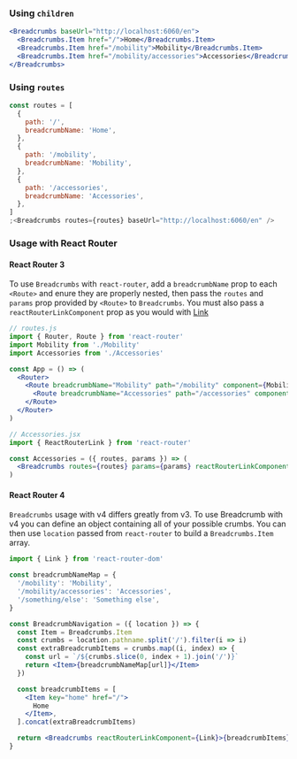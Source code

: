 ### Using `children`

```jsx
<Breadcrumbs baseUrl="http://localhost:6060/en">
  <Breadcrumbs.Item href="/">Home</Breadcrumbs.Item>
  <Breadcrumbs.Item href="/mobility">Mobility</Breadcrumbs.Item>
  <Breadcrumbs.Item href="/mobility/accessories">Accessories</Breadcrumbs.Item>
</Breadcrumbs>
```

### Using `routes`

```jsx
const routes = [
  {
    path: '/',
    breadcrumbName: 'Home',
  },
  {
    path: '/mobility',
    breadcrumbName: 'Mobility',
  },
  {
    path: '/accessories',
    breadcrumbName: 'Accessories',
  },
]
;<Breadcrumbs routes={routes} baseUrl="http://localhost:6060/en" />
```

### Usage with React Router

#### React Router 3

To use `Breadcrumbs` with `react-router`, add a `breadcrumbName` prop to each `<Route>` and enure they are properly
nested, then pass the `routes` and `params` prop provided by `<Route>` to `Breadcrumbs`. You must also pass a `reactRouterLinkComponent` prop as you would with [Link](#link)

```jsx static
// routes.js
import { Router, Route } from 'react-router'
import Mobility from './Mobility'
import Accessories from './Accessories'

const App = () => (
  <Router>
    <Route breadcrumbName="Mobility" path="/mobility" component={Mobility}>
      <Route breadcrumbName="Accessories" path="/accessories" component={Accessories}>
    </Route>
  </Router>
)
```

```jsx static
// Accessories.jsx
import { ReactRouterLink } from 'react-router'

const Accessories = ({ routes, params }) => (
  <Breadcrumbs routes={routes} params={params} reactRouterLinkComponent={ReactRouterLink} />
)
```

#### React Router 4

`Breadcrumbs` usage with v4 differs greatly from v3. To use Breadcrumb with v4 you can define an object containing all of your possible crumbs. You can then use `location` passed from `react-router` to build a `Breadcrumbs.Item` array.

```jsx static
import { Link } from 'react-router-dom'

const breadcrumbNameMap = {
  '/mobility': 'Mobility',
  '/mobility/accessories': 'Accessories',
  '/something/else': 'Something else',
}

const BreadcrumbNavigation = ({ location }) => {
  const Item = Breadcrumbs.Item
  const crumbs = location.pathname.split('/').filter(i => i)
  const extraBreadcrumbItems = crumbs.map((i, index) => {
    const url = `/${crumbs.slice(0, index + 1).join('/')}`
    return <Item>{breadcrumbNameMap[url]}</Item>
  })

  const breadcrumbItems = [
    <Item key="home" href="/">
      Home
    </Item>,
  ].concat(extraBreadcrumbItems)

  return <Breadcrumbs reactRouterLinkComponent={Link}>{breadcrumbItems}</Breadcrumbs>
}
```
